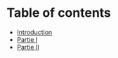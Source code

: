 # Table of contents

* [Introduction](README.md)
* [Partie I](untitled.md)
* [Partie II](partie-ii.md)

